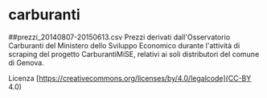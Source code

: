 # carburanti

##prezzi_20140807-20150613.csv
Prezzi derivati dall'Osservatorio Carburanti del Ministero dello Sviluppo Economico durante l'attività di scraping del progetto CarburantiMiSE, relativi ai soli distributori del comune di Genova.

Licenza [https://creativecommons.org/licenses/by/4.0/legalcode](CC-BY 4.0)

